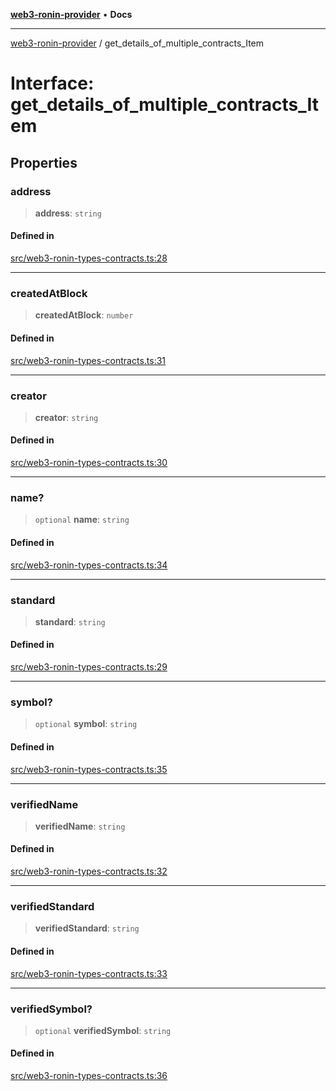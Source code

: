 [**web3-ronin-provider**](../README.md) • **Docs**

***

[web3-ronin-provider](../globals.md) / get\_details\_of\_multiple\_contracts\_Item

# Interface: get\_details\_of\_multiple\_contracts\_Item

## Properties

### address

> **address**: `string`

#### Defined in

[src/web3-ronin-types-contracts.ts:28](https://github.com/chuacw/web3-ronin-provider/blob/a0101c455e71e221c1f508afff12749e77bf1fd8/src/web3-ronin-types-contracts.ts#L28)

***

### createdAtBlock

> **createdAtBlock**: `number`

#### Defined in

[src/web3-ronin-types-contracts.ts:31](https://github.com/chuacw/web3-ronin-provider/blob/a0101c455e71e221c1f508afff12749e77bf1fd8/src/web3-ronin-types-contracts.ts#L31)

***

### creator

> **creator**: `string`

#### Defined in

[src/web3-ronin-types-contracts.ts:30](https://github.com/chuacw/web3-ronin-provider/blob/a0101c455e71e221c1f508afff12749e77bf1fd8/src/web3-ronin-types-contracts.ts#L30)

***

### name?

> `optional` **name**: `string`

#### Defined in

[src/web3-ronin-types-contracts.ts:34](https://github.com/chuacw/web3-ronin-provider/blob/a0101c455e71e221c1f508afff12749e77bf1fd8/src/web3-ronin-types-contracts.ts#L34)

***

### standard

> **standard**: `string`

#### Defined in

[src/web3-ronin-types-contracts.ts:29](https://github.com/chuacw/web3-ronin-provider/blob/a0101c455e71e221c1f508afff12749e77bf1fd8/src/web3-ronin-types-contracts.ts#L29)

***

### symbol?

> `optional` **symbol**: `string`

#### Defined in

[src/web3-ronin-types-contracts.ts:35](https://github.com/chuacw/web3-ronin-provider/blob/a0101c455e71e221c1f508afff12749e77bf1fd8/src/web3-ronin-types-contracts.ts#L35)

***

### verifiedName

> **verifiedName**: `string`

#### Defined in

[src/web3-ronin-types-contracts.ts:32](https://github.com/chuacw/web3-ronin-provider/blob/a0101c455e71e221c1f508afff12749e77bf1fd8/src/web3-ronin-types-contracts.ts#L32)

***

### verifiedStandard

> **verifiedStandard**: `string`

#### Defined in

[src/web3-ronin-types-contracts.ts:33](https://github.com/chuacw/web3-ronin-provider/blob/a0101c455e71e221c1f508afff12749e77bf1fd8/src/web3-ronin-types-contracts.ts#L33)

***

### verifiedSymbol?

> `optional` **verifiedSymbol**: `string`

#### Defined in

[src/web3-ronin-types-contracts.ts:36](https://github.com/chuacw/web3-ronin-provider/blob/a0101c455e71e221c1f508afff12749e77bf1fd8/src/web3-ronin-types-contracts.ts#L36)
